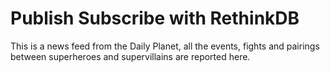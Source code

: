 # Publish Subscribe with RethinkDB

This is a news feed from the Daily Planet, all the events, fights and
pairings between superheroes and supervillains are reported here.



